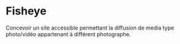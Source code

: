 # Fisheye

Concevoir un site accessible permettant la diffusion de media type photo/vidéo appartenant à différent photographe.
